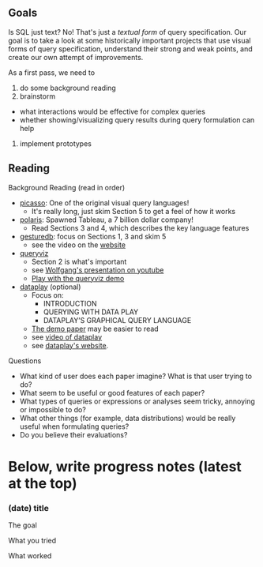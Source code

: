 ## Goals

Is SQL just text?  No!  That's just a _textual form_ of query specification.
Our goal is to take a look at some historically important projects that use
visual forms of query specification, understand their strong and weak points, and
create our own attempt of improvements.

As a first pass, we need to

1. do some background reading
1. brainstorm 
  * what interactions would be effective for complex queries
  * whether showing/visualizing query results during query formulation can help
1. implement prototypes

## Reading

Background Reading (read in order)

* [picasso](./docs/reading/picassoavi.pdf): One of the original visual query languages!
  * It's really long, just skim Section 5 to get a feel of how it works
* [polaris](./docs/reading/polaris.pdf): Spawned Tableau, a 7 billion dollar company!
  * Read Sections 3 and 4, which describes the key language features
* [gesturedb](./docs/reading/gesturedb.pdf): focus on Sections 1, 3 and skim 5
  * see the video on the [website](http://interact.osu.edu/gesturedb/)
* [queryviz](./docs/reading/queryviz.pdf) 
  * Section 2 is what's important
  * see [Wolfgang's presentation on youtube](https://www.youtube.com/watch?v=kVFnQRGAQls)
  * [Play with the queryviz demo](http://queryviz.com/online/)
* [dataplay](./docs/reading/dataplay.pdf) (optional)
  * Focus on:
    * INTRODUCTION
    * QUERYING WITH DATA PLAY
    * DATAPLAY’S GRAPHICAL QUERY LANGUAGE
  * [The demo paper](./docs/reading/dataplaydemo.pdf) may be easier to read
  * see [video of dataplay](https://vimeo.com/45918228)
  * see [dataplay's website](http://db.cs.yale.edu/dataplay/DB/DataPlay.html).  



Questions

* What kind of user does each paper imagine?  What is that user trying to do?
* What seem to be useful or good features of each paper?
* What types of queries or expressions or analyses seem tricky,  annoying or impossible to do?
* What other things (for example, data distributions) would be really useful when formulating queries?
* Do you believe their evaluations?



# Below, write progress notes (latest at the top)

###  (date) title

The goal

What you tried

What worked